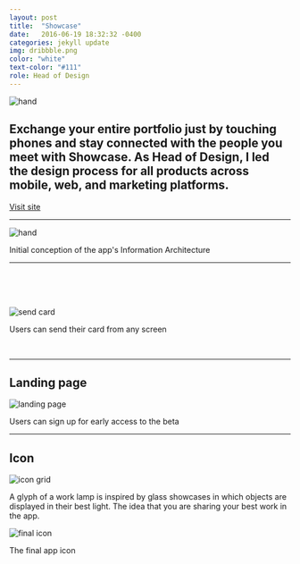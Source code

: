 ```yaml
---
layout: post
title:  "Showcase"
date:   2016-06-19 18:32:32 -0400
categories: jekyll update
img: dribbble.png
color: "white"
text-color: "#111"
role: Head of Design
---
```


![hand](/img/showcase-hand.png)

## Exchange your entire portfolio just by touching phones and stay connected with the people you meet with Showcase. As Head of Design, I led the design process for all products across mobile, web, and marketing platforms.

<a class="btn" href="http://tryshowcase.com">Visit site</a>

<!--
<div class="row">
  <div class="col-sm-6">
    <h1 class="section-title">The Problem</h1>
  </div>
  <div class="col-sm-6">
    <p class="section-body">
      Most people still use paper business cards at events. While paper cards can be valuable for spontaneous encounters, they are very inefficent at conferences where one can receive many cards. Having to scan each and every card into a spreadsheet or a CRM is a laborous process. Many cards get thrown out or lost which translates to a missed opportunity for a business relationship.
      <br/>
      <br/>
      The goal was to minimize this friction and to automate the process as much as possible.
    </p>
  </div>
</div>
//
-->

<hr>

![hand](/img/shocase-ia.png)

<div class="caption">Initial conception of the app's Information Architecture</div>

<hr>

<br/>

<div class="row">
  <div class="col-sm-6">
    <div class="col-with-margin">
      <img src="/img/showcase-p1.png" alt="">
    </div>
  </div>
  <div class="col-sm-6">
    <div class="col-with-margin">
      <img src="/img/showcase-p2.png" alt="">
    </div>
  </div>
  <div class="col-sm-6">
    <div class="col-with-margin">
      <img src="/img/showcase-p3.png" alt="">
    </div>
  </div>
  <div class="col-sm-6">
    <div class="col-with-margin">
      <img src="/img/showcase-p4.png" alt="">
    </div>
  </div>
</div>

<br/>
<br/>

![send card](/img/send-card.gif)

Users can send their card from any screen

<br/>

<hr>

## Landing page

![landing page](/img/shows.png)

<div class="caption">Users can sign up for early access to the beta</div>

<hr>

## Icon

![icon grid](/img/showcase-grid.png)

<div class="caption">A glyph of a work lamp is inspired by glass showcases in which objects are displayed in their best light. The idea that you are sharing your best work in the app.</div>

![final icon](/img/showcase-icon.png)

<div class="caption">The final app icon</div>

